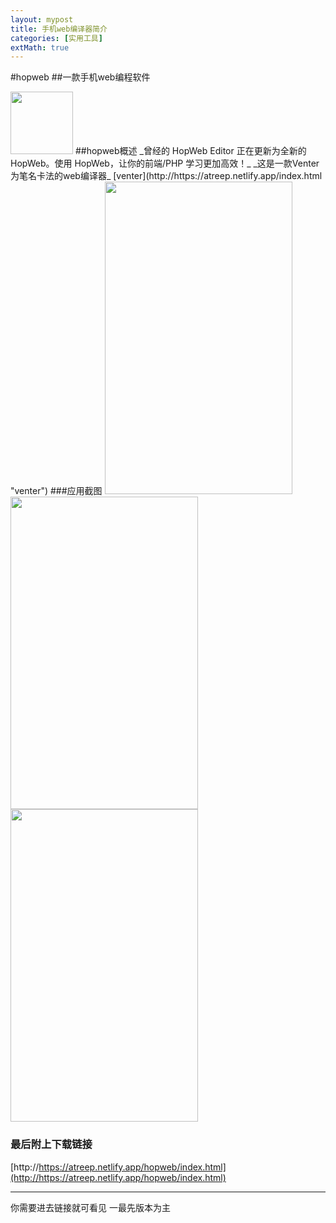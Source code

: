 ```yaml
---
layout: mypost
title: 手机web编译器简介
categories: [实用工具]
extMath: true
---
```

#hopweb
##一款手机web编程软件

<img src=https://atreep.netlify.app/imgs/hopweb.png width=100 height=100 />
##hopweb概述
_曾经的 HopWeb Editor 正在更新为全新的 HopWeb。使用 HopWeb，让你的前端/PHP 学习更加高效！_
_这是一款Venter为笔名卡法的web编译器_
[venter](http://https://atreep.netlify.app/index.html "venter")
###应用截图
<img src=http://cdn.u1.huluxia.com/g4/M03/00/3B/rBAAdl80r12AUhiXAAHSvQWLeZQ864.jpg width=300 height=500 />
<img src=http://cdn.u1.huluxia.com/g4/M03/00/3B/rBAAdl80r16AM-n-AAIKIqrdUoU262.jpg  width=300 height=500 />
<img src=http://cdn.u1.huluxia.com/g4/M03/00/3B/rBAAdl80r16AMQ7pAAJSKb6Uq-4716.jpg  width=300 height=500 />

### 最后附上下载链接
[http://https://atreep.netlify.app/hopweb/index.html](http://https://atreep.netlify.app/hopweb/index.html)

------------

你需要进去链接就可看见
一最先版本为主
